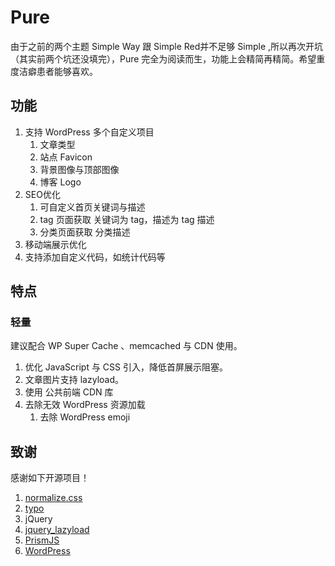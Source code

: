 # Pure
由于之前的两个主题 Simple Way 跟 Simple Red并不足够 Simple ,所以再次开坑（其实前两个坑还没填完），Pure 完全为阅读而生，功能上会精简再精简。希望重度洁癖患者能够喜欢。

## 功能

1. 支持 WordPress 多个自定义项目
   1. 文章类型
   2. 站点 Favicon
   3. 背景图像与顶部图像
   4. 博客 Logo
2. SEO优化
   1. 可自定义首页关键词与描述
   2. tag 页面获取 关键词为 tag，描述为 tag 描述
   3. 分类页面获取 分类描述
3. 移动端展示优化
4. 支持添加自定义代码，如统计代码等

## 特点

### 轻量

建议配合  WP Super Cache 、memcached 与 CDN 使用。

1. 优化 JavaScript 与 CSS 引入，降低首屏展示阻塞。
2. 文章图片支持 lazyload。
3. 使用 公共前端 CDN 库
4. 去除无效 WordPress 资源加载
   1. 去除 WordPress emoji



## 致谢

感谢如下开源项目！

1. [normalize.css](https://github.com/necolas/normalize.css)
2. [typo](https://typo.sofi.sh/)
3. jQuery
4. [jquery_lazyload](https://github.com/tuupola/jquery_lazyload)
5. [PrismJS](http://prismjs.com)
6. [WordPress]()